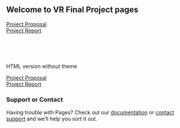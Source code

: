## Welcome to VR Final Project pages

<p><a href="proposal.md">Project Proposal</a> <br /><a href="report2.md">Project Report</a></p>

<br /><br /> <br />
<p>HTML version without theme</p>
<p><a href="proposal.html">Project Proposal</a> <br /><a href="report.html">Project Report</a></p>


### Support or Contact

Having trouble with Pages? Check out our [documentation](https://docs.github.com/categories/github-pages-basics/) or [contact support](https://github.com/contact) and we’ll help you sort it out.
